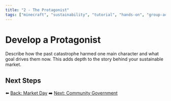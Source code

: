 ```yaml
---
title: "2 - The Protagonist"
tags: ["minecraft", "sustainability", "tutorial", "hands-on", "group-activity"]
---
```

# Develop a Protagonist

Describe how the past catastrophe harmed one main character and what goal drives them now. This adds depth to the story behind your sustainable market.

## Next Steps

⬅️ [Back: Market Day](/sustainability_lab/Day-4/00_market)
➡️ [Next: Community Government](/sustainability_lab/Day-5/00_government)
